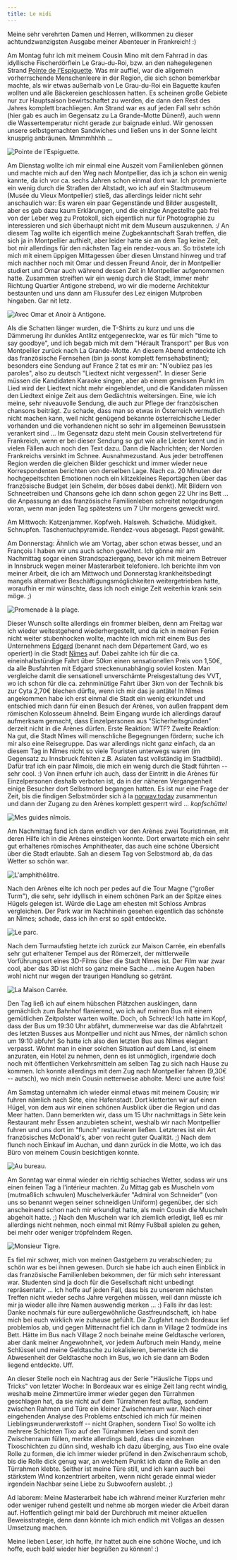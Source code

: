 ```yaml
---
title: Le midi
---
```


Meine sehr verehrten Damen und Herren, willkommen zu dieser achtundzwanzigsten Ausgabe meiner Abenteuer in Frankreich! :)

Am Montag fuhr ich mit meinem Cousin Mino mit dem Fahrrad in das idyllische Fischerdörflein Le Grau-du-Roi, bzw. an den nahegelegenen Strand [Pointe de l'Espiguette](http://fr.wikipedia.org/wiki/Pointe_de_l%27Espiguette). Was mir auffiel, war die allgemein vorherrschende Menschenleere in der Region, die sich schon bemerkbar machte, als wir etwas außerhalb von Le Grau-du-Roi ein Baguette kaufen wollten und alle Bäckereien geschlossen hatten. Es scheinen große Gebiete nur zur Hauptsaison bewirtschaftet zu werden, die dann den Rest des Jahres komplett brachliegen.
Am Strand war es auf jeden Fall sehr schön (hier gab es auch im Gegensatz zu La Grande-Motte Dünen!), auch wenn die Wassertemperatur nicht gerade zur baignade einlud. Wir genossen unsere selbstgemachten Sandwiches und ließen uns in der Sonne leicht knusprig anbräunen. Mmmmhhhh ...

![Pointe de l'Espiguette.]($media$/Photo2831.jpg)

Am Dienstag wollte ich mir einmal eine Auszeit vom Familienleben gönnen und machte mich auf den Weg nach Montpellier, das ich ja schon ein wenig kannte, da ich vor ca. sechs Jahren schon einmal dort war. Ich promenierte ein wenig durch die Straßen der Altstadt, wo ich auf ein Stadtmuseum (Musée du Vieux Montpellier) stieß, das allerdings leider nicht sehr anschaulich war: Es waren ein paar Gegenstände und Bilder ausgestellt, aber es gab dazu kaum Erklärungen, und die einzige Angestellte gab frei von der Leber weg zu Protokoll, sich eigentlich nur für Photographie zu interessieren und sich überhaupt nicht mit dem Museum auszukennen. :/
An diesem Tag wollte ich eigentlich meine Zugbekanntschaft Sarah treffen, die sich ja in Montpellier aufhielt, aber leider hatte sie an dem Tag keine Zeit, bot mir allerdings für den nächsten Tag ein rendez-vous an. So tröstete ich mich mit einem üppigen Mittagessen über diesen Umstand hinweg und traf mich nachher noch mit Omar und dessen Freund Anoir, der in Montpellier studiert und Omar auch während dessen Zeit in Montpellier aufgenommen hatte. Zusammen streiften wir ein wenig durch die Stadt, immer mehr Richtung Quartier Antigone strebend, wo wir die moderne Architektur bestaunten und uns dann am Flussufer des Lez einigen Mutproben hingaben. Gar nit letz.

![Avec Omar et Anoir à Antigone.]($media$/Photo2853.jpg)

Als die Schatten länger wurden, die T-Shirts zu kurz und uns die Dämmerung ihr dunkles Antlitz entgegenreckte, war es für mich "time to say goodbye", und ich begab mich mit dem "Hérault Transport" per Bus von Montpellier zurück nach La Grande-Motte. An diesem Abend entdeckte ich das französische Fernsehen (bin ja sonst komplett fernsehabstinent); besonders eine Sendung auf France 2 tat es mir an: "N'oubliez pas les paroles", also zu deutsch "Liedtext nicht vergessen!". In dieser Serie müssen die Kandidaten Karaoke singen, aber ab einem gewissen Punkt im Lied wird der Liedtext nicht mehr eingeblendet, und die Kandidaten müssen den Liedtext einige Zeit aus dem Gedächtnis weitersingen. Eine, wie ich meine, sehr niveauvolle Sendung, die auch zur Pflege der französischen chansons beiträgt. Zu schade, dass man so etwas in Österreich vermutlich nicht machen kann, weil nicht genügend bekannte österreichische Lieder vorhanden und die vorhandenen nicht so sehr im allgemeinen Bewusstsein verankert sind ... Im Gegensatz dazu steht mein Cousin stellvertretend für Frankreich, wenn er bei dieser Sendung so gut wie alle Lieder kennt und in vielen Fällen auch noch den Text dazu.
Dann die Nachrichten; der Norden Frankreichs versinkt im Schnee. Ausnahmezustand. Aus jeder betroffenen Region werden die gleichen Bilder geschickt und immer wieder neue Korrespondenten berichten von derselben Lage. Nach ca. 20 Minuten der hochgepeitschten Emotionen noch ein klitzekleines Reportägchen über das französische Budget (ein Schelm, der böses dabei denkt). Mit Bildern von Schneetreiben und Chansons gehe ich dann schon gegen 22 Uhr ins Bett ... die Anpassung an das französische Familienleben schreitet notgedrungen voran, wenn man jeden Tag spätestens um 7 Uhr morgens geweckt wird.

Am Mittwoch: Katzenjammer. Kopfweh. Halsweh. Schwäche. Müdigkeit. Schnupfen. Taschentuchpyramide. Rendez-vous abgesagt. Papst gewählt.

Am Donnerstag: Ähnlich wie am Vortag, aber schon etwas besser, und an François I haben wir uns auch schon gewöhnt. Ich gönne mir am Nachmittag sogar einen Strandspaziergang, bevor ich mit meinem Betreuer in Innsbruck wegen meiner Masterarbeit telefoniere. Ich berichte ihm von meiner Arbeit, die ich am Mittwoch und Donnerstag krankheitsbedingt mangels alternativer Beschäftigungsmöglichkeiten weitergetrieben hatte, woraufhin er mir wünschte, dass ich noch einige Zeit weiterhin krank sein möge. ;)

![Promenade à la plage.]($media$/Photo2869.jpg)

Dieser Wunsch sollte allerdings ein frommer bleiben, denn am Freitag war ich wieder weitestgehend wiederhergestellt, und da ich in meinen Ferien nicht weiter stubenhocken wollte, machte ich mich mit einem Bus des Unternehmens [Edgard](http://www.edgard-transport.fr/) (benannt nach dem Département Gard, wo es operiert) in die Stadt [Nîmes](http://de.wikipedia.org/wiki/N%C3%AEmes) auf. Dabei zahlte ich für die ca. eineinhalbstündige Fahrt über 50km einen sensationellen Preis von 1,50€, da alle Busfahrten mit Edgard streckenunabhängig soviel kosten. Man vergleiche damit die sensationell unverschämte Preisgestaltung des VVT, wo ich schon für die ca. zehnminütige Fahrt über 3km von der Technik bis zur Cyta 2,70€ blechen dürfte, wenn ich mir das je antäte!
In Nîmes angekommen habe ich erst einmal die Stadt ein wenig erkundet und entschied mich dann für einen Besuch der Arènes, von außen frappant dem römischen Kolosseum ähnelnd. Beim Eingang wurde ich allerdings darauf aufmerksam gemacht, dass Einzelpersonen aus "Sicherheitsgründen" derzeit nicht in die Arènes dürfen. Erste Reaktion: WTF? Zweite Reaktion: Na gut, die Stadt Nîmes will menschliche Begegnungen fördern; suche ich mir also eine Reisegruppe. Das war allerdings nicht ganz einfach, da an diesem Tag in Nîmes nicht so viele Touristen unterwegs waren (im Gegensatz zu Innsbruck fehlten z.B. Asiaten fast vollständig im Stadtbild). Dafür traf ich ein paar Nîmois, die mich ein wenig durch die Stadt führten -- sehr cool. :) Von ihnen erfuhr ich auch, dass der Eintritt in die Arènes für Einzelpersonen deshalb verboten ist, da in der näheren Vergangenheit einige Besucher dort Selbstmord begangen hatten. Es ist nur eine Frage der Zeit, bis die findigen Selbstmörder sich à la [norway.today](http://de.wikipedia.org/wiki/Norway.today) zusammentun und dann der Zugang zu den Arènes komplett gesperrt wird ... *kopfschüttel*

![Mes guides nîmois.]($media$/Photo2883.jpg)

Am Nachmittag fand ich dann endlich vor den Arènes zwei Touristinnen, mit deren Hilfe ich in die Arènes einsteigen konnte. Dort erwartete mich ein sehr gut erhaltenes römisches Amphitheater, das auch eine schöne Übersicht über die Stadt erlaubte. Sah an diesem Tag von Selbstmord ab, da das Wetter so schön war.

![L'amphithéâtre.]($media$/Photo2910.jpg)

Nach den Arènes eilte ich noch per pedes auf die Tour Magne ("großer Turm"), die sehr, sehr idyllisch in einem schönen Park an der Spitze eines Hügels gelegen ist. Würde die Lage am ehesten mit Schloss Ambras vergleichen. Der Park war im Nachhinein gesehen eigentlich das schönste an Nîmes; schade, dass ich ihn erst so spät entdeckte.

![Le parc.]($media$/Photo2916.jpg)

Nach dem Turmaufstieg hetzte ich zurück zur Maison Carrée, ein ebenfalls sehr gut erhaltener Tempel aus der Römerzeit, der mittlerweile Vorführungsort eines 3D-Films über die Stadt Nîmes ist. Der Film war zwar cool, aber das 3D ist nicht so ganz meine Sache ... meine Augen haben wohl nicht nur wegen der traurigen Handlung so getränt.

![La Maison Carrée.]($media$/Photo2936.jpg)

Den Tag ließ ich auf einem hübschen Plätzchen ausklingen, dann gemächlich zum Bahnhof flanierend, wo ich auf meinen Bus mit einem gemütlichen Zeitpolster warten wollte. Doch, oh Schreck! Ich hatte im Kopf, dass der Bus um 19:30 Uhr abfährt, dummerweise war das die Abfahrtzeit des letzten Busses aus Montpellier und nicht aus Nîmes, der nämlich schon um 19:10 abfuhr! So hatte ich also den letzten Bus aus Nîmes elegant verpasst. Wohnt man in einer solchen Situation auf dem Land, ist einem anzuraten, ein Hotel zu nehmen, denn es ist unmöglich, irgendwie doch noch mit öffentlichen Verkehrsmitteln am selben Tag zu sich nach Hause zu kommen. Ich konnte allerdings mit dem Zug nach Montpellier fahren (9,30€ -- autsch), wo mich mein Cousin netterweise abholte. Merci une autre fois!

Am Samstag unternahm ich wieder einmal etwas mit meinem Cousin; wir fuhren nämlich nach Sète, eine Hafenstadt. Dort kletterten wir auf einen Hügel, von dem aus wir einen schönen Ausblick über die Region und das Meer hatten. Dann bemerkten wir, dass um 15 Uhr nachmittags in Sète kein Restaurant mehr Essen anzubieten scheint, weshalb wir nach Montpellier fuhren und uns dort im "flunch" restaurieren ließen. Letzteres ist ein Art französisches McDonald's, aber von recht guter Qualität. ;) Nach dem flunch noch Einkauf im Auchan, und dann zurück in die Motte, wo ich das Büro von meinem Cousin besichtigen konnte.

![Au bureau.]($media$/Photo2969.jpg)



Am Sonntag war einmal wieder ein richtig schiaches Wetter, sodass wir uns einen feinen Tag à l'intérieur machten. Zu Mittag gab es Muscheln vom (mutmaßlich schwulen) Muschelverkäufer "Admiral von Schneider" (von uns so benannt wegen seiner schneidigen Uniform) gegenüber, der sich anscheinend schon nach mir erkundigt hatte, als mein Cousin die Muscheln abgeholt hatte. ;) Nach den Muscheln war ich ziemlich erledigt, ließ es mir allerdings nicht nehmen, noch einmal mit Rémy Fußball spielen zu gehen, bei mehr oder weniger tröpfelndem Regen.

![Monsieur Tigre.]($media$/Photo2973.jpg)

Es fiel mir schwer, mich von meinen Gastgebern zu verabschieden; zu schön war es bei ihnen gewesen. Durch sie habe ich auch einen Einblick in das französische Familienleben bekommen, der für mich sehr interessant war. Studenten sind ja doch für die Gesellschaft nicht unbedingt repräsentativ ... Ich hoffe auf jeden Fall, dass bis zu unserem nächsten Treffen nicht wieder sechs Jahre vergehen müssen, weil dann müsste ich mir ja wieder alle ihre Namen auswendig merken ... :) Falls ihr das lest: Danke nochmals für eure außergewöhnliche Gastfreundschaft, ich habe mich bei euch wirklich wie zuhause gefühlt.
Die Zugfahrt nach Bordeaux lief problemlos ab, und gegen Mitternacht fiel ich dann in Village 2 todmüde ins Bett. Hätte im Bus nach Village 2 noch beinahe meine Geldtasche verloren, aber dank meiner Angewohnheit, vor jedem Aufbruch mein Handy, meine Schlüssel und meine Geldtasche zu lokalisieren, bemerkte ich die Abwesenheit der Geldtasche noch im Bus, wo ich sie dann am Boden liegend entdeckte. Uff.

An dieser Stelle noch ein Nachtrag aus der Serie "Häusliche Tipps und Tricks" von letzter Woche: In Bordeaux war es einige Zeit lang recht windig, weshalb meine Zimmertüre immer wieder gegen den Türrahmen geschlagen hat, da sie nicht auf dem Türrahmen fest auflag, sondern zwischen Rahmen und Türe ein kleiner Zwischenraum war. Nach einer eingehenden Analyse des Problems entschied ich mich für meinen Lieblingswunderwerkstoff -- nicht Graphen, sondern Tixo! So wollte ich mehrere Schichten Tixo auf den Türrahmen kleben und somit den Zwischenraum füllen, merkte allerdings bald, dass die einzelnen Tixoschichten zu dünn sind, weshalb ich dazu überging, aus Tixo eine ovale Rolle zu formen, die ich immer wieder prüfend in den Zwischenraum schob, bis die Rolle dick genug war, an welchem Punkt ich dann die Rolle an den Türrahmen klebte. Seither ist meine Türe still, und ich kann auch bei stärkstem Wind konzentriert arbeiten, wenn nicht gerade einmal wieder irgendein Nachbar seine Liebe zu Subwoofern auslebt. ;)

Ad laborem: Meine Masterarbeit habe ich während meiner Kurzferien mehr oder weniger ruhend gestellt und nehme ab morgen wieder die Arbeit daran auf. Hoffentlich gelingt mir bald der Durchbruch mit meiner aktuellen Beweisstrategie, denn dann könnte ich mich endlich mit Vollgas an dessen Umsetzung machen.

Meine lieben Leser, ich hoffe, ihr hattet auch eine schöne Woche, und ich hoffe, euch bald wieder hier begrüßen zu können! :)
